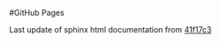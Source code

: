 #GitHub Pages

Last update of sphinx html documentation from [41f17c3](https://github.com/gdsfactory/gdsfactory/tree/41f17c303533ce6bd999338a72692b96e0ae626b)
